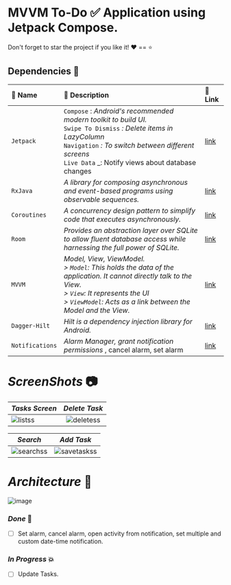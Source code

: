 
# MVVM To-Do :white_check_mark: Application using Jetpack Compose.

Don't forget to star the project if you like it!  :heart: ==  :star:

##  Dependencies :high_brightness:


| :key: Name      | :book: Description                                                                                                                                                                                                                          | :link: Link                                                                                                                                             |
|:----------------|:--------------------------------------------------------------------------------------------------------------------------------------------------------------------------------------------------------------------------------------------|:--------------------------------------------------------------------------------------------------------------------------------------------------------|
| `Jetpack`       | `Compose` : _Android's recommended modern toolkit to build UI._ <br/> `Swipe To Dismiss` _: Delete items in LazyColumn_<br/> `Navigation` _: To switch between different screens_  <br/> `Live Data` _: Notify views about database changes | [link](https://developer.android.com/jetpack/compose/tutorial)                                                                                          |
| `RxJava`        | _A library for composing asynchronous and event-based programs using observable sequences._                                                                                                                                                 | [link](https://github.com/ReactiveX/RxJava)                                                                                                             |
| `Coroutines`    | _A concurrency design pattern to simplify code that executes asynchronously._                                                                                                                                                               | [link](https://developer.android.com/kotlin/coroutines#:~:text=A%20coroutine%20is%20a%20concurrency,established%20concepts%20from%20other%20languages.) |
| `Room`          | _Provides an abstraction layer over SQLite to allow fluent database access while harnessing the full power of SQLite._                                                                                                                      | [link](https://developer.android.com/training/data-storage/room)                                                                                        |
| `MVVM`          | _Model, View, ViewModel.<br/> > `Model`: This holds the data of the application. It cannot directly talk to the View.<br/> > `View`: It represents the UI <br/> > `ViewModel`: Acts as a link between the Model and the View._              | [link](https://www.digitalocean.com/community/tutorials/android-mvvm-design-pattern)                                                                    |
| `Dagger-Hilt`   | _Hilt is a dependency injection library for Android._                                                                                                                                                                                       | [link](https://developer.android.com/training/dependency-injection/hilt-android)                                                                        |
| `Notifications` | _Alarm Manager, grant notification permissions_ , cancel alarm, set alarm                                                                                                                                                                   | [link](https://developer.android.com/develop/ui/views/notifications/build-notification)                                                                 |

#  _ScreenShots_  :camera:

|  _Tasks Screen_  |      _Delete Task_      | 
|----------|:-------------:|
| ![listss](https://user-images.githubusercontent.com/75504778/230777735-991539e3-d328-415b-adcb-b5e0594447c9.png) |  ![deletess](https://user-images.githubusercontent.com/75504778/230777784-8e1727d0-86b9-4f3d-bcb1-e31fa21813fd.png) |

|  _Search_ |      _Add Task_      |  
|----------|:-------------:|
| ![searchss](https://user-images.githubusercontent.com/75504778/230777829-285084b5-9a41-4d60-9f75-bb4026062537.png) |  ![savetaskss](https://user-images.githubusercontent.com/75504778/230777896-66f1a05f-755d-4ea3-84f7-98eaec2a61e2.png) |


#  _Architecture_  :bank:

![image](https://user-images.githubusercontent.com/75504778/230778053-9c635eef-5f8f-4f0e-832a-185adfdd6afa.png)



### _Done_ :100:

- [ ] Set alarm, cancel alarm, open activity from notification, set multiple and custom date-time notification.



###   _In Progress_ :boom:
- [ ] Update Tasks.
